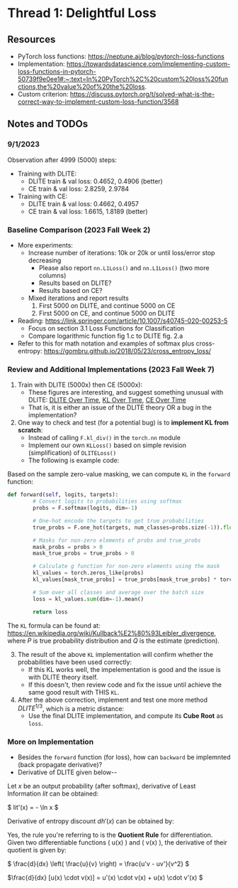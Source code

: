 # Thread 1: Delightful Loss

## Resources
* PyTorch loss functions: https://neptune.ai/blog/pytorch-loss-functions
* Implementation: https://towardsdatascience.com/implementing-custom-loss-functions-in-pytorch-50739f9e0ee1#:~:text=In%20PyTorch%2C%20custom%20loss%20functions,the%20value%20of%20the%20loss.
* Custom criterion: https://discuss.pytorch.org/t/solved-what-is-the-correct-way-to-implement-custom-loss-function/3568


## Notes and TODOs

### 9/1/2023

Observation after 4999 (5000) steps: 
* Training with DLITE: 
    * DLITE train & val loss: 0.4652, 0.4906 (better)
    * CE train & val loss: 2.8259, 2.9784
* Training with CE: 
    * DLITE train & val loss: 0.4662, 0.4957
    * CE train & val loss: 1.6615, 1.8189 (better)

### Baseline Comparison (2023 Fall Week 2)

* More experiments: 
    * Increase number of iterations: 10k or 20k or until loss/error stop decreasing
        * Please also report `nn.L1Loss()` and `nn.L1Loss()` (two more columns)
        * Results based on DLITE? 
        * Results based on CE? 
    * Mixed iterations and report results
        1. First 5000 on DLITE, and continue 5000 on CE
        2. First 5000 on CE, and continue 5000 on DLITE
* Reading: https://link.springer.com/article/10.1007/s40745-020-00253-5
  * Focus on section 3.1 Loss Functions for Classification
  * Compare logarithmic function fig 1.c to DLITE fig. 2.a
* Refer to this for math notation and examples of softmax plus cross-entropy: https://gombru.github.io/2018/05/23/cross_entropy_loss/

### Review and Additional Implementations (2023 Fall Week 7)

1. Train with DLITE (5000x) then CE (5000x): 
    * These figures are interesting, and suggest something unusual with DLITE: [DLITE Over Time](figures/dl5k_ce5k_dlite_over_time.png), [KL Over Time](figures/dl5k_ce5k_kl_over_time.png), [CE Over Time](figures/dl5k_ce5k_ce_over_time.png)
    * That is, it is either an issue of the DLITE theory OR a bug in the implementation? 
2. One way to check and test (for a potential bug) is to **implement KL from scratch**: 
    * Instead of calling `F.kl_div()` in the `torch.nn` module
    * Implement our own `KLLoss()` based on simple revision (simplification) of `DLITELoss()`
    * The following is example code: 

Based on the sample zero-value masking, we can compute `KL` in the `forward` function: 

```python
def forward(self, logits, targets):
        # Convert logits to probabilities using softmax
        probs = F.softmax(logits, dim=-1)

        # One-hot encode the targets to get true probabilities
        true_probs = F.one_hot(targets, num_classes=probs.size(-1)).float()

        # Masks for non-zero elements of probs and true_probs
        mask_probs = probs > 0
        mask_true_probs = true_probs > 0

        # Calculate g function for non-zero elements using the mask
        kl_values = torch.zeros_like(probs)
        kl_values[mask_true_probs] = true_probs[mask_true_probs] * torch.log(true_probs[mask_true_probs]/probs[mask_true_probs])

        # Sum over all classes and average over the batch size
        loss = kl_values.sum(dim=-1).mean()

        return loss
```

The `KL` formula can be found at: https://en.wikipedia.org/wiki/Kullback%E2%80%93Leibler_divergence, where $P$ is true probability distribution and $Q$ is the estimate (prediction). 

3. The result of the above `KL` implementation will confirm whether the probabilities have been used correctly: 
    * If this KL works well, the impelementation is good and the issue is with DLITE theory itself. 
    * If this doesn't, then review code and fix the issue until achieve the same good result with THIS `KL`. 
4. After the above correction, implement and test one more method $DLITE^{1/3}$, which is a metric distance: 
    * Use the final DLITE implementation, and compute its **Cube Root** as `loss`. 


### More on Implementation

* Besides the `forward` function (for loss), how can `backward` be implemnted (back propagate derivative)? 
* Derivative of DLITE given below--

Let $x$ be an output probability (after softmax), derivative of Least Information $lit$ can be obtained: 

$ lit'(x) = - \ln x $

Derivative of entropy discount $dh'(x)$ can be obtained by: 


Yes, the rule you're referring to is the **Quotient Rule** for differentiation. Given two differentiable functions \( u(x) \) and \( v(x) \), the derivative of their quotient is given by:

$ \frac{d}{dx} \left( \frac{u}{v} \right) = \frac{u'v - uv'}{v^2} $

$\frac{d}{dx} [u(x) \cdot v(x)] = u'(x) \cdot v(x) + u(x) \cdot v'(x) $


